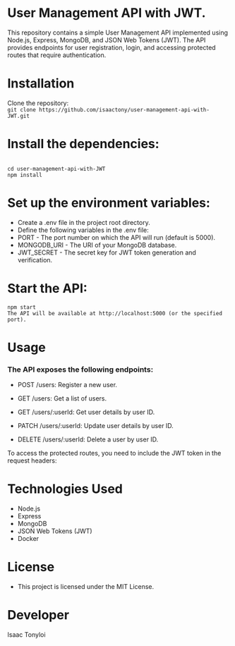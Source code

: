 # User Management API with JWT. 
This repository contains a simple User Management API implemented using Node.js, Express, MongoDB, and JSON Web Tokens (JWT). The API provides endpoints for user registration, login, and accessing protected routes that require authentication.
# Installation      
Clone the repository:       
```git clone https://github.com/isaactony/user-management-api-with-JWT.git```              
# Install the dependencies:               
```    
         
cd user-management-api-with-JWT                             
npm install                                
```                  
# Set up the environment variables:                         
               
- Create a .env file in the project root directory.         
- Define the following variables in the .env file:              
- PORT - The port number on which the API will run (default is 5000).      
- MONGODB_URI - The URI of your MongoDB database.
- JWT_SECRET - The secret key for JWT token generation and verification. 
     
# Start the API:     
```   
npm start 
The API will be available at http://localhost:5000 (or the specified port).
```

# Usage    
### The API exposes the following endpoints:

- POST /users: Register a new user.

- GET /users: Get a list of users.

- GET /users/:userId: Get user details by user ID.

- PATCH /users/:userId: Update user details by user ID.   

- DELETE /users/:userId: Delete a user by user ID.


To access the protected routes, you need to include the JWT token in the request headers:


# Technologies Used
- Node.js
- Express
- MongoDB
- JSON Web Tokens (JWT)
- Docker


# License
- This project is licensed under the MIT License.


# Developer
Isaac Tonyloi 

   

